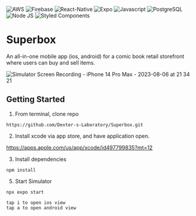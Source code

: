 ![AWS](https://img.shields.io/badge/Amazon_AWS-FF9900?style=for-the-badge&logo=amazonaws&logoColor=white)
![Firebase](https://img.shields.io/badge/firebase-ffca28?style=for-the-badge&logo=firebase&logoColor=black)
![React-Native](https://img.shields.io/badge/React_Native-20232A?style=for-the-badge&logo=react&logoColor=61DAFB)
![Expo](https://img.shields.io/badge/Expo-1B1F23?style=for-the-badge&logo=expo&logoColor=white)
![Javascript](https://img.shields.io/badge/JavaScript-323330?style=for-the-badge&logo=javascript&logoColor=F7DF1E)
![PostgreSQL](https://img.shields.io/badge/PostgreSQL-316192?style=for-the-badge&logo=postgresql&logoColor=white)
![Node JS](https://img.shields.io/badge/Node.js-339933?style=for-the-badge&logo=nodedotjs&logoColor=white)
![Styled Components](https://img.shields.io/badge/styled--components-DB7093?style=for-the-badge&logo=styled-components&logoColor=white)

# Superbox
An all-in-one mobile app (ios, android) for a comic book retail storefront where users can buy and sell items. 

![Simulator Screen Recording - iPhone 14 Pro Max - 2023-08-06 at 21 34 21](https://github.com/Dexter-s-Laboratory/Superbox/assets/104655832/61dbf020-a35c-40f5-bedc-4fef3d41cde6)

## Getting Started
1. From terminal, clone repo
```
https://github.com/Dexter-s-Laboratory/Superbox.git
```

2. Install xcode via app store, and have application open.


https://apps.apple.com/us/app/xcode/id497799835?mt=12
  
3. Install dependencies
```
npm install
```
5. Start Simulator
```
npx expo start

tap i to open ios view
tap a to open android view

```
